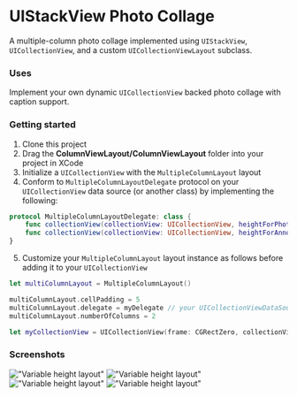 # UIStackView Photo Collage

A multiple-column photo collage implemented using `UIStackView`, `UICollectionView`, and a custom `UICollectionViewLayout` subclass.

### Uses

Implement your own dynamic `UICollectionView` backed photo collage with caption support. 

### Getting started

1. Clone this project
2. Drag the **ColumnViewLayout/ColumnViewLayout** folder into your project in XCode
3. Initialize a `UICollectionView` with the `MultipleColumnLayout` layout
4. Conform to `MultipleColumnLayoutDelegate` protocol on your `UICollectionView` data source (or another class) by implementing the following:

```Swift
protocol MultipleColumnLayoutDelegate: class {
    func collectionView(collectionView: UICollectionView, heightForPhotoAtIndexPath indexPath: NSIndexPath, withWidth width: CGFloat) -> CGFloat
    func collectionView(collectionView: UICollectionView, heightForAnnotationAtIndexPath indexPath: NSIndexPath, withWidth width: CGFloat) -> CGFloat
}
```

5. Customize your `MultipleColumnLayout` layout instance as follows before adding it to your `UICollectionView`

```Swift
let multiColumnLayout = MultipleColumnLayout()

multiColumnLayout.cellPadding = 5
multiColumnLayout.delegate = myDelegate // your UICollectionViewDataSource might be a good fit
multiColumnLayout.numberOfColumns = 2

let myCollectionView = UICollectionView(frame: CGRectZero, collectionViewLayout: multiColumnLayout)
```



### Screenshots

!["Variable height layout"](docs/assets/1.png)
!["Variable height layout"](docs/assets/2.png)
!["Variable height layout"](docs/assets/3.png)
!["Variable height layout"](docs/assets/4.png)
